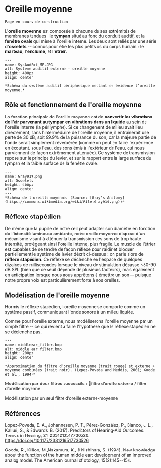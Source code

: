 
# Oreille moyenne

```{warning}
Page en cours de construction
```

L'**oreille moyenne** est composée à chacune de ses extrémités de membranes tendues : le **tympan** situé au fond du conduit auditif, et la **fenêtre ovale** qui mène à l'oreille interne. Les deux sont reliés par une série d'**osselets** -- connus pour être les plus petits os du corps humain : le **marteau**, l'**enclume**, et l'**étrier**.

```{figure} SysAudExt_ME.JPG
---
name: SysAudExt_ME.JPG
alt: Systeme auditif externe - oreille moyenne
height: 400px
align: center
---
*Schéma du système auditif périphérique mettant en évidence l’oreille moyenne.*
```

## Rôle et fonctionnement de l'oreille moyenne 

La fonction principale de l'oreille moyenne est de **convertir les vibrations de l'air parvenant au tympan en vibrations dans un liquide** au sein de l'oreille interne (la périlymphe). Si ce changement de milieu avait lieu directement, sans l'intermédiaire de l'oreille moyenne, il entraînerait une perte de 30 dB, soit 99.9% de la puissance du son, car la majeure partie de l'onde serait simplement réverbérée (comme on peut en faire l'expérience en écoutant, sous l'eau, des sons émis à l'extérieur de l'eau, qui nous parviennent de façon extrêmement atténuée). Ce système de transmission repose sur le principe du levier, et sur le rapport entre la large surface du tympan et la faible surface de la fenêtre ovale.

```{figure} Gray919.png
---
name: Gray919.png
alt: Osselets
height: 400px
align: center
---
*Schéma de l'oreille moyenne. (Source: [Gray's Anatomy](https://commons.wikimedia.org/wiki/File:Gray919.png))*
```

## Réflexe stapédien 

De même que la pupille de notre œil peut adapter son diamètre en fonction de l'intensité lumineuse ambiante, notre oreille moyenne dispose d'un mécanisme visant à atténuer la transmission des sons de trop haute intensité, protégeant ainsi l'oreille interne, plus fragile. Le muscle de l'étrier est capables de se tendre de façon réflexe pour raidir et bloquer partiellement le système de levier décrit ci-dessus : on parle alors de **réflexe stapédien**. Ce réflexe se déclenche en l'espace de quelques dizaines de millisecondes lorsque le niveau de stimulation dépasse ~80-90 dB SPL (bien que ce seuil dépende de plusieurs facteurs), mais également en anticipation lorsque nous nous apprêtons à émettre un son -- puisque notre propre voix est particulièrement forte à nos oreilles.

## Modélisation de l'oreille moyenne

Hormis le réflexe stapédien, l'oreille moyenne se comporte comme un système passif, communiquant l'onde sonore à un milieu liquide. 

Comme pour l'oreille externe, nous modéliserons l'oreille moyenne par un simple filtre -- ce qui revient à faire l'hypothèse que le réflexe stapédien ne se déclenche pas.

```{figure} middleear_filter.bmp
---
name: middleear_filter.bmp
alt: middle ear filter.bmp
height: 200px
align: center
---
*Approximation du filtre d’oreille moyenne (trait rouge) et externe + moyenne combinées (trait noir). (Lopez-Poveda and Meddis, 2001; Goode et al., 1994)*
```



Modélisation par deux filtres successifs : filtre d’oreille externe / filtre d’oreille moyenne 

Modélisation par un seul filtre d’oreille externe-moyenne

## Références

Lopez-Poveda, E. A., Johannesen, P. T., Pérez-González, P., Blanco, J. L., Kalluri, S., & Edwards, B. (2017). Predictors of Hearing-Aid Outcomes. Trends in Hearing, 21, 2331216517730526. https://doi.org/10.1177/2331216517730526

Goode, R., Killion, M.,Nakamura,  K., & Nishihara, S. (1994). New knowledge about the function of the human middle ear: development of an improved analog model. The American journal of otology, 15(2):145--154. 

